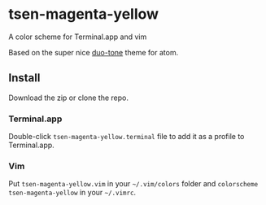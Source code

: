 # tsen-magenta-yellow
A color scheme for Terminal.app and vim

Based on the super nice [duo-tone](https://github.com/simurai/duotone-dark-syntax) theme for atom.

## Install

Download the zip or clone the repo.

### Terminal.app
Double-click `tsen-magenta-yellow.terminal` file to add it as a profile to Terminal.app.

### Vim
Put `tsen-magenta-yellow.vim` in your `~/.vim/colors` folder and `colorscheme tsen-magenta-yellow` in your `~/.vimrc`.

